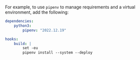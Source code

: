 For example, to use `pipenv` to manage requirements and a virtual environment, add the following:

```yaml {location=".platform.app.yaml"}
dependencies:
    python3:
        pipenv: "2022.12.19"

hooks:
    build: |
        set -eu
        pipenv install --system --deploy
```
